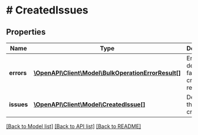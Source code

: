 # # CreatedIssues

## Properties

Name | Type | Description | Notes
------------ | ------------- | ------------- | -------------
**errors** | [**\OpenAPI\Client\Model\BulkOperationErrorResult[]**](BulkOperationErrorResult.md) | Error details for failed issue creation requests. | [optional] [readonly]
**issues** | [**\OpenAPI\Client\Model\CreatedIssue[]**](CreatedIssue.md) | Details of the issues created. | [optional] [readonly]

[[Back to Model list]](../../README.md#models) [[Back to API list]](../../README.md#endpoints) [[Back to README]](../../README.md)
